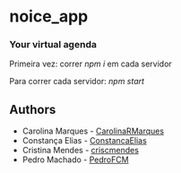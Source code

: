 # noice_app

### Your virtual agenda

Primeira vez: correr *npm i* em cada servidor

Para correr cada servidor: *npm start*

## Authors
* Carolina Marques - [CarolinaRMarques](https://github.com/CarolinaRMarques)
* Constança Elias - [ConstancaElias](https://github.com/ConstancaElias)
* Cristina Mendes - [criscmendes](https://github.com/criscmendes)
* Pedro Machado - [PedroFCM](https://github.com/PedroFCM)

